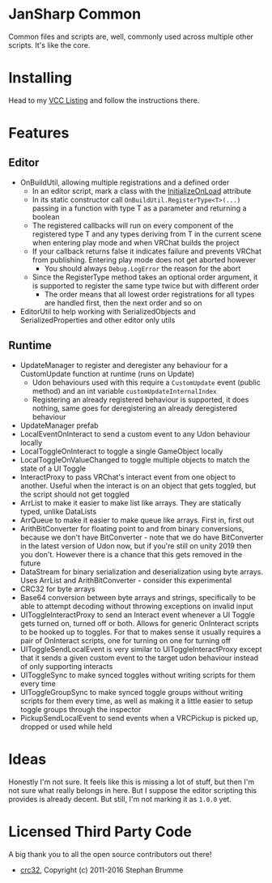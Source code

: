 
# JanSharp Common

Common files and scripts are, well, commonly used across multiple other scripts. It's like the core.

# Installing

Head to my [VCC Listing](https://jansharp.github.io/vrc/vcclisting.xhtml) and follow the instructions there.

# Features

## Editor

<!-- cSpell:ignore occluders, occludees -->

- OnBuildUtil, allowing multiple registrations and a defined order
  - In an editor script, mark a class with the [InitializeOnLoad](https://docs.unity3d.com/ScriptReference/InitializeOnLoadAttribute.html) attribute
  - In its static constructor call `OnBuildUtil.RegisterType<T>(...)` passing in a function with type T as a parameter and returning a boolean
  - The registered callbacks will run on every component of the registered type T and any types deriving from T in the current scene when entering play mode and when VRChat builds the project
  - If your callback returns false it indicates failure and prevents VRChat from publishing. Entering play mode does not get aborted however
    - You should always `Debug.LogError` the reason for the abort
  - Since the RegisterType method takes an optional order argument, it is supported to register the same type twice but with different order
    - The order means that all lowest order registrations for all types are handled first, then the next order and so on
- EditorUtil to help working with SerializedObjects and SerializedProperties and other editor only utils

## Runtime

- UpdateManager to register and deregister any behaviour for a CustomUpdate function at runtime (runs on Update)
  - Udon behaviours used with this require a `CustomUpdate` event (public method) and an int variable `customUpdateInternalIndex`
  - Registering an already registered behaviour is supported, it does nothing, same goes for deregistering an already deregistered behaviour
- UpdateManager prefab
- LocalEventOnInteract to send a custom event to any Udon behaviour locally
- LocalToggleOnInteract to toggle a single GameObject locally
- LocalToggleOnValueChanged to toggle multiple objects to match the state of a UI Toggle
- InteractProxy to pass VRChat's interact event from one object to another. Useful when the interact is on an object that gets toggled, but the script should not get toggled
- ArrList to make it easier to make list like arrays. They are statically typed, unlike DataLists
- ArrQueue to make it easier to make queue like arrays. First in, first out
- ArithBitConverter for floating point to and from binary conversions, because we don't have BitConverter - note that we do have BitConverter in the latest version of Udon now, but if you're still on unity 2019 then you don't. However there is a chance that this gets removed in the future
- DataStream for binary serialization and deserialization using byte arrays. Uses ArrList and ArithBitConverter - consider this experimental
- CRC32 for byte arrays
- Base64 conversion between byte arrays and strings, specifically to be able to attempt decoding without throwing exceptions on invalid input
- UIToggleInteractProxy to send an Interact event whenever a UI Toggle gets turned on, turned off or both. Allows for generic OnInteract scripts to be hooked up to toggles. For that to makes sense it usually requires a pair of OnInteract scripts, one for turning on one for turning off
- UIToggleSendLocalEvent is very similar to UIToggleInteractProxy except that it sends a given custom event to the target udon behaviour instead of only supporting interacts
- UIToggleSync to make synced toggles without writing scripts for them every time
- UIToggleGroupSync to make synced toggle groups without writing scripts for them every time, as well as making it a little easier to setup toggle groups through the inspector
- PickupSendLocalEvent to send events when a VRCPickup is picked up, dropped or used while held

# Ideas

Honestly I'm not sure. It feels like this is missing a lot of stuff, but then I'm not sure what really belongs in here. But I suppose the editor scripting this provides is already decent. But still, I'm not marking it as `1.0.0` yet.

# Licensed Third Party Code

A big thank you to all the open source contributors out there!

- [crc32](https://github.com/stbrumme/crc32), Copyright (c) 2011-2016 Stephan Brumme
